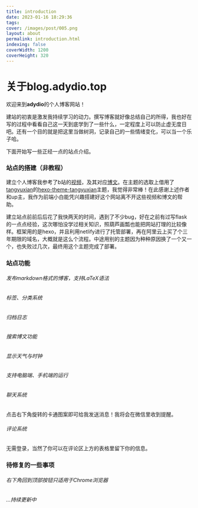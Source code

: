 ```yaml
---
title: introduction
date: 2023-01-16 18:29:36
tags: 
cover: /images/post/005.png
layout: about
permalink: introduction.html
indexing: false
coverWidth: 1200
coverHeight: 320
---
```


# 关于blog.adydio.top

欢迎来到**adydio**的个人博客网站！

建站的初衷是激发我持续学习的动力。撰写博客就好像总结自己的所得，我也好在写的过程中看看自己这一天到底学到了一些什么，一定程度上可以防止虚无度日吧。还有一个目的就是把这里当做树洞，记录自己的一些情绪变化，可以当一个乐子哈。

下面开始写一些正经一点的站点介绍。

### 站点的搭建（非教程）

建立个人博客我参考了b站的[视频](https://www.bilibili.com/video/BV1qD4y1z783)，及其对应[博文](https://blog.cuijiacai.com/blog-building)。在主题的选取上借用了[tangyuxian](https://www.tangyuxian.com)的[hexo-theme-tangyuxian](https://github.com/tangyuxian/hexo-theme-tangyuxian)主题，我觉得非常棒！在此感谢上述作者和up主，我作为前端小白能凭兴趣搭建好这个网站离不开这些视频和博文的帮助。

建立站点前前后后花了我快两天的时间，遇到了不少bug，好在之前有过写flask的一点点经验，这次哪怕没学过相关知识，照葫芦画瓢也能把网站打理的比较像样。框架用的是hexo，并且利用netlify进行了托管部署，再在阿里云上买了个三年期限的域名，大概就是这么个流程。中途用别的主题因为种种原因换了一个又一个，也失败过几次，最终用这个主题完成了部署。

### 站点功能

###### 发布markdown格式的博客，支持LaTeX语法

###### 标签、分类系统

###### 归档日志

###### 搜索博文功能

###### 显示天气与时钟

###### 支持电脑端、手机端的运行

###### 聊天系统

点击右下角旋转的卡通图案即可给我发送消息！我将会在微信里收到提醒。

###### 评论系统

无需登录，当然了你可以在评论区上方的表格里留下你的信息。

### 待修复的一些事项

###### 右下角回到顶部按钮只适用于Chrome浏览器

###### ...持续更新中
